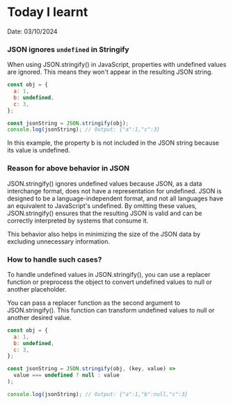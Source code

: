 # Today I learnt

Date: 03/10/2024

### JSON ignores `undefined` in Stringify

When using JSON.stringify() in JavaScript, properties with undefined values are ignored. This means they won't appear in the resulting JSON string.

```javascript
const obj = {
  a: 1,
  b: undefined,
  c: 3,
};

const jsonString = JSON.stringify(obj);
console.log(jsonString); // Output: {"a":1,"c":3}
```

In this example, the property b is not included in the JSON string because its value is undefined.

### Reason for above behavior in JSON

JSON.stringify() ignores undefined values because JSON, as a data interchange format, does not have a representation for undefined. JSON is designed to be a language-independent format, and not all languages have an equivalent to JavaScript's undefined. By omitting these values, JSON.stringify() ensures that the resulting JSON is valid and can be correctly interpreted by systems that consume it.

This behavior also helps in minimizing the size of the JSON data by excluding unnecessary information.

### How to handle such cases?

To handle undefined values in JSON.stringify(), you can use a replacer function or preprocess the object to convert undefined values to null or another placeholder.

You can pass a replacer function as the second argument to JSON.stringify(). This function can transform undefined values to null or another desired value.

```javascript
const obj = {
  a: 1,
  b: undefined,
  c: 3,
};

const jsonString = JSON.stringify(obj, (key, value) =>
  value === undefined ? null : value
);

console.log(jsonString); // Output: {"a":1,"b":null,"c":3}
```
